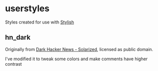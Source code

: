 userstyles
==========

Styles created for use with [Stylish](https://userstyles.org/)

## hn\_dark

Originally from [Dark Hacker News - Solarized](https://userstyles.org/styles/92693/dark-hacker-news-solarized), licensed as public domain.

I've modified it to tweak some colors and make comments have higher contrast

